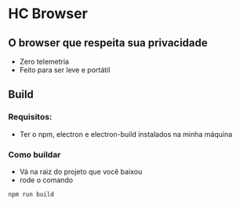 # HC Browser

## O browser que respeita sua privacidade

* Zero telemetria
* Feito para ser leve e portátil

## Build
### Requisitos:

* Ter o npm, electron e electron-build instalados na minha máquina

### Como buildar

* Vá na raiz do projeto que você baixou
* rode o comando
```npm
npm run build
```
